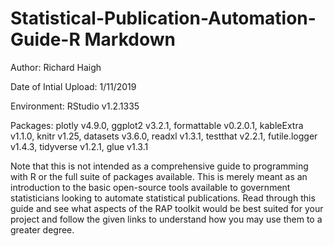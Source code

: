 # Statistical-Publication-Automation-Guide-R Markdown

Author: Richard Haigh

Date of Intial Upload: 1/11/2019

Environment: RStudio v1.2.1335

Packages: 
plotly v4.9.0,
ggplot2 v3.2.1,
formattable v0.2.0.1,
kableExtra v1.1.0,
knitr v1.25,
datasets v3.6.0,
readxl v1.3.1,
testthat v2.2.1,
futile.logger v1.4.3,
tidyverse v1.2.1,
glue v1.3.1

Note that this is not intended as a comprehensive guide to programming with R or the full suite of packages available. This is merely meant as an introduction to the basic open-source tools available to government statisticians looking to automate statistical publications. Read through this guide and see what aspects of the RAP toolkit would be best suited for your project and follow the given links to understand how you may use them to a greater degree. 
